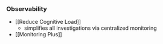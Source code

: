 ### Observability
- [[Reduce Cognitive Load]]
	- simplifies all investigations via centralized monitoring
- [[Monitoring Plus]]
